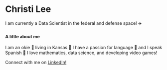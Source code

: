 # Christi Lee

I am currently a Data Scientist in the federal and defense space! :airplane:


#### A little about me
I am an okie 🤠 living in Kansas 🌻
I have a passion for language :speech_balloon: and I speak Spanish :dancer:
I love mathematics, data science, and developing video games!

Connect with me on [LinkedIn!](/https://www.linkedin.com/in/christi-lee-1aaa36187/)
